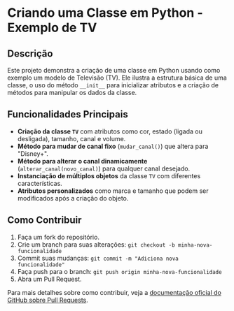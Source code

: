 # Criando uma Classe em Python - Exemplo de TV

## Descrição
Este projeto demonstra a criação de uma classe em Python usando como exemplo um modelo de Televisão (TV). Ele ilustra a estrutura básica de uma classe, o uso do método `__init__` para inicializar atributos e a criação de métodos para manipular os dados da classe.

## Funcionalidades Principais
- **Criação da classe `TV`** com atributos como cor, estado (ligada ou desligada), tamanho, canal e volume.
- **Método para mudar de canal fixo** (`mudar_canal()`) que altera para "Disney+".
- **Método para alterar o canal dinamicamente** (`alterar_canal(novo_canal)`) para qualquer canal desejado.
- **Instanciação de múltiplos objetos** da classe `TV` com diferentes características.
- **Atributos personalizados** como marca e tamanho que podem ser modificados após a criação do objeto.

## Como Contribuir
1. Faça um fork do repositório.
2. Crie um branch para suas alterações: `git checkout -b minha-nova-funcionalidade`
3. Commit suas mudanças: `git commit -m "Adiciona nova funcionalidade"`
4. Faça push para o branch: `git push origin minha-nova-funcionalidade`
5. Abra um Pull Request.

Para mais detalhes sobre como contribuir, veja a [documentação oficial do GitHub sobre Pull Requests](https://docs.github.com/pt/pull-requests/collaborating-with-pull-requests).  
